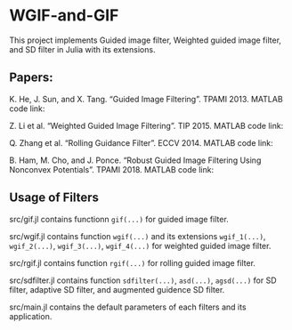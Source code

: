 # WGIF-and-GIF
This project implements Guided image filter, Weighted guided image filter, and SD filter in Julia with its extensions.

## Papers:
K. He, J. Sun, and X. Tang. “Guided Image Filtering”. TPAMI 2013. MATLAB code link: 

Z. Li et al. “Weighted Guided Image Filtering”. TIP 2015. MATLAB code link: 

Q. Zhang et al. “Rolling Guidance Filter”. ECCV 2014. MATLAB code link: 

B. Ham, M. Cho, and J. Ponce. “Robust Guided Image Filtering Using Nonconvex Potentials”. TPAMI 2018. MATLAB code link: 

## Usage of Filters
src/gif.jl contains functionn `gif(...)` for guided image filter.

src/wgif.jl contains function `wgif(...)` and its extensions `wgif_1(...)`, `wgif_2(...)`, `wgif_3(...)`, `wgif_4(...)` for weighted guided image filter.

src/rgif.jl contains function `rgif(...)` for rolling guided image filter.

src/sdfilter.jl contains function `sdfilter(...)`, `asd(...)`, `agsd(...)` for SD filter, adaptive SD filter, and augmented guidence SD filter. 

src/main.jl contains the default parameters of each filters and its application.
